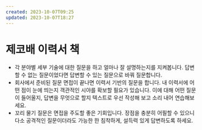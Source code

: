 ```yaml
---
created: 2023-10-07T09:25
updated: 2023-10-07T18:27
---
```

# 제코배 이력서 책

- 각 분야별 세부 기술에 대한 질문을 하고 얼마나 잘 설명하는지를 지켜봅니다. 답변할 수 없는 질문이었다면 답변할 수 있는 질문으로  바꿔 질문합니다.
- 회사에서 준비된 질문 면접이 끝나면 이력서 기반의 질문을 합니다. 내 이력서에 어떤 점이 눈에 띄는지 객관적인 시야를 확보할 필요가 있습니다. 이에 대해 어떤 질문이 들어올지, 답변을 무엇으로 할지 텍스트로 우선 작성해 보고 소리 내어 연습해보세요.
- 꼬리 물기 질문은 면접을 주도할 좋은 기회입니다. 장점을 충분히 어필할 수 있으니 다소 공격적인 질문이더라도 가능한 한 침착하게, 설득력 있게 답변하도록 하세요.